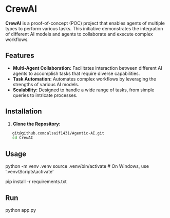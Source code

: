 # CrewAI 

**CrewAI** is a proof-of-concept (POC) project that enables agents of multiple types to perform various tasks. This initiative demonstrates the integration of different AI models and agents to collaborate and execute complex workflows.   
 
## Features  
- **Multi-Agent Collaboration:** Facilitates interaction between different AI agents to accomplish tasks that require diverse capabilities.
- **Task Automation:** Automates complex workflows by leveraging the strengths of various AI models. 
- **Scalability:** Designed to handle a wide range of tasks, from simple queries to intricate processes.  

## Installation 

1. **Clone the Repository:**  
```bash
   git@github.com:alsaif1431/Agentic-AI.git
   cd CrewAI
```

## Usage  

python -m venv .venv
source .venv/bin/activate  # On Windows, use '.venv\Scripts\activate' 

pip install -r requirements.txt

## Run
python app.py
